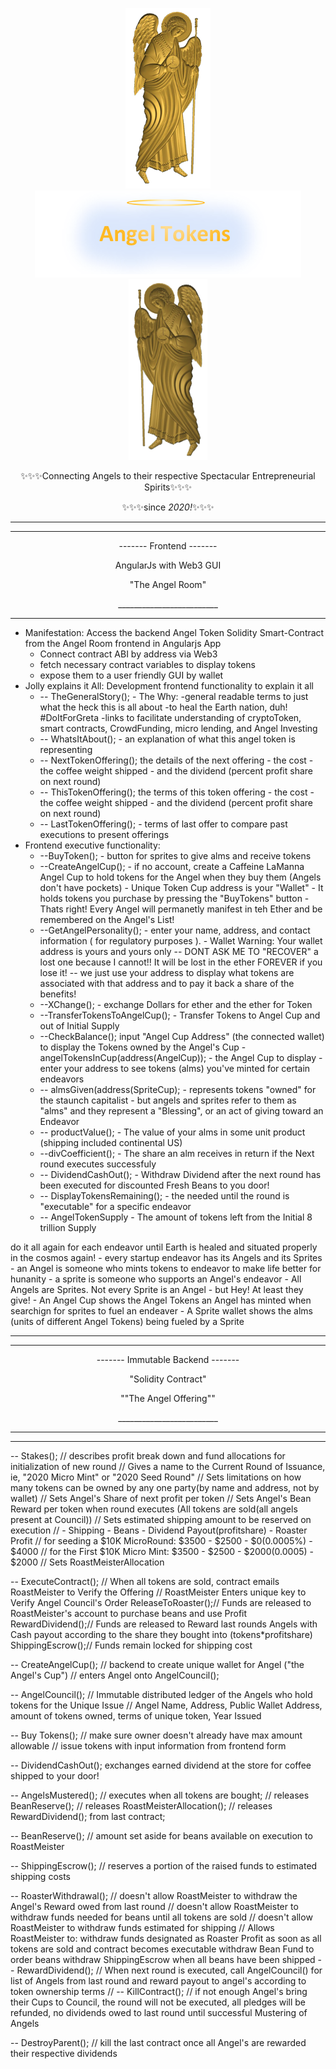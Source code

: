 <p align="center"><img src="./angelL.png"><img src="./ATLOGO.png"><img src="./angelR.png"></p>
<p align="center">✨✨✨Connecting Angels to their respective Spectacular Entrepreneurial Spirits✨✨✨</p>
<p align="center">✨✨✨since <em>2020!</em>✨✨✨</p>
<hr/>
<hr/>

<p align="center">------- Frontend -------</p>
<p align="center">AngularJs with Web3 GUI</p>
<p align="center">"The Angel Room"</p>
<p align="center">_________________________</p>

<hr/>
<ul>
  <li>Manifestation: Access the backend Angel Token Solidity Smart-Contract from the Angel Room frontend in Angularjs App
       <ul>
         <li>Connect contract ABI by address via Web3</li>
         <li>fetch necessary contract variables to display tokens</li>
         <li>expose them to a user friendly GUI by wallet</li>
        </ul>
  </li>  
  <li>Jolly explains it All: Development frontend functionality to explain it all
      <ul>
        <li>-- TheGeneralStory();
              - The Why:
                  -general readable terms to just what the heck this is all about
                  -to heal the Earth nation, duh! #DoItForGreta
                  -links to facilitate understanding of cryptoToken, smart contracts, CrowdFunding, micro lending, and Angel Investing
        </li>
        <li>-- WhatsItAbout(); 
                - an explanation of what this angel token is representing
        </li>
        <li>-- NextTokenOffering(); the details of the next offering
               - the cost - the coffee weight shipped - and the dividend (percent profit share on next round)
        </li>
        <li>-- ThisTokenOffering(); the terms of this token offering
               - the cost - the coffee weight shipped - and the dividend (percent profit share on next round)
        </li>
        <li>-- LastTokenOffering();
               - terms of last offer to compare past executions to present offerings
        </li>
      </ul>
  </li>
  <li>Frontend executive functionality:
      <ul>
        <li>--BuyToken();
              - button for sprites to give alms and receive tokens
        </li>  
        <li>--CreateAngelCup();
              - if no account, create a Caffeine LaManna Angel Cup to hold tokens for the Angel when they buy them (Angels don't have pockets)
              - Unique Token Cup address is your "Wallet"
              - It holds tokens you purchase by pressing the "BuyTokens" button
              - Thats right! Every Angel will permanetly manifest in teh Ether and be remembered on the Angel's List!
        </li>  
        <li>--GetAngelPersonality(); 
              - enter your name, address, and contact information ( for regulatory purposes ).
              - Wallet Warning: Your wallet address is yours and yours only 
                -- DONT ASK ME TO "RECOVER" a lost one because I cannot!! It will be lost in the ether FOREVER if you lose it!
                -- we just use your address to display what tokens are associated with that address and to pay it back a share of the benefits!
        </li>  
        <li>--XChange();
              - exchange Dollars for ether and the ether for Token
        </li>
        <li>--TransferTokensToAngelCup();
              - Transfer Tokens to Angel Cup and out of Initial Supply
        </li>
        <li>--CheckBalance(); input "Angel Cup Address" (the connected wallet) to display the Tokens owned by the Angel's Cup
                - angelTokensInCup(address(AngelCup));
                   - the Angel Cup to display
                   - enter your address to see tokens (alms) you've minted for certain endeavors
        <li>-- almsGiven(address(SpriteCup);
               - represents tokens "owned" for the staunch capitalist
               - but angels and sprites refer to them as "alms" and they represent a "Blessing", or an act of giving toward an Endeavor
        </li>                      
        <li>-- productValue();
               - The value of your alms in some unit product (shipping included continental US)
        </li>
        <li>--divCoefficient();
               - The share an alm receives in return if the Next round executes successfuly
        </li>
        <li>-- DividendCashOut();
               - Withdraw Dividend after the next round has been executed for discounted Fresh Beans to you door!
        </li>
        <li>-- DisplayTokensRemaining();
               - the needed until the round is "executable" for a specific endeavor
        </li>
        <li>-- AngelTokenSupply
               - The amount of tokens left from the Initial 8 trillion Supply         
        </li>
      </ul>  
  </li>        
</ul>  

 do it all again for each endeavor until Earth is healed and situated properly in the cosmos again!
    - every startup endeavor has its Angels and its Sprites
    - an Angel is someone who mints tokens to endeavor to make life better for hunanity
    - a sprite is someone who supports an Angel's endeavor
    - All Angels are Sprites. Not every Sprite is an Angel - but Hey! At least they give!
    - An Angel Cup shows the Angel Tokens an Angel has minted when searchign for sprites to fuel an endeaver
    - A Sprite wallet shows the alms (units of different Angel Tokens) being fueled by a Sprite

<hr/>
<hr/>

<p align="center">------- Immutable Backend -------</p>
<p align="center">"Solidity Contract"</p>
<p align="center">""The Angel Offering""</p>
<p align="center">_________________________</p>

<hr/>
<hr/>

-- Stakes(); // describes profit break down and fund allocations for initialization of new round
              // Gives a name to the Current Round of Issuance, ie, "2020 Micro Mint" or "2020 Seed Round"
              // Sets limitations on how many tokens can be owned by any one party(by name and address, not by wallet)
              // Sets Angel's Share of next profit per token
              // Sets Angel's Bean Reward per token when round executes (All tokens are sold(all angels present at Council))
              // Sets estimated shipping amount to be reserved on execution
              // - Shipping - Beans - Dividend Payout(profitshare) - Roaster Profit
              // for seeding a $10K MicroRound: $3500 - $2500 - $0(0.0005%) - $4000
              // for the First $10K Micro Mint: $3500 - $2500 - $2000(0.0005) - $2000
              // Sets RoastMeisterAllocation

-- ExecuteContract(); // When all tokens are sold, contract emails RoastMeister to Verify the Offering
                      // RoastMeister Enters unique key to Verify Angel Council's Order
                      ReleaseToRoaster();// Funds are released to RoastMeister's account to purchase beans and use Profit
                      RewardDividend();// Funds are released to Reward last rounds Angels with Cash payout according to the share they bought into (tokens*profitshare)
                      ShippingEscrow();// Funds remain locked for shipping cost

-- CreateAngelCup(); // backend to create unique wallet for Angel ("the Angel's Cup")
                      // enters Angel onto AngelCouncil();

-- AngelCouncil(); // Immutable distributed ledger of the Angels who hold tokens for the Unique Issue
                    // Angel Name, Address, Public Wallet Address, amount of tokens owned, terms of unique token, Year Issued

-- Buy Tokens(); // make sure owner doesn't already have max amount allowable
                 // issue tokens with input information from frontend form

-- DividendCashOut(); exchanges earned dividend at the store for coffee shipped to your door!

-- AngelsMustered(); // executes when all tokens are bought;
                       // releases BeanReserve();
                       // releases RoastMeisterAllocation();
                       // releases RewardDividend(); from last contract;

-- BeanReserve();  // amount set aside for beans available on execution to RoastMeister

-- ShippingEscrow(); // reserves a portion of the raised funds to estimated shipping costs

-- RoasterWithdrawal();
      // doesn't allow RoastMeister to withdraw the Angel's Reward owed from last round
      // doesn't allow RoastMeister to withdraw funds needed for beans until all tokens are sold
      // doesn't allow RoastMeister to withdraw funds estimated for shipping
      // Allows RoastMeister to:
                withdraw funds designated as Roaster Profit as soon as all tokens are sold and contract becomes executable
                withdraw Bean Fund to order beans
                withdraw ShippingEscrow when all beans have been shipped
-- RewardDividend();
      // When next round is executed, call AngelCouncil() for list of Angels from last round and reward payout to angel's according to token ownership terms
      //
-- KillContract(); // if not enough Angel's bring their Cups to Council,
                      the round will not be executed,
                      all pledges will be refunded,
                      no dividends owed to last round until successful Mustering of Angels

-- DestroyParent(); // kill the last contract once all Angel's are rewarded their respective dividends
